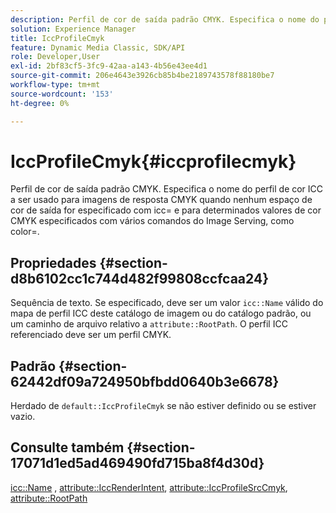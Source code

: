 ```yaml
---
description: Perfil de cor de saída padrão CMYK. Especifica o nome do perfil de cor ICC a ser usado para imagens de resposta CMYK quando nenhum espaço de cor de saída for especificado com icc= e para determinados valores de cor CMYK especificados com vários comandos do Image Serving, como color=.
solution: Experience Manager
title: IccProfileCmyk
feature: Dynamic Media Classic, SDK/API
role: Developer,User
exl-id: 2bf83cf5-3fc9-42aa-a143-4b56e43ee4d1
source-git-commit: 206e4643e3926cb85b4be2189743578f88180be7
workflow-type: tm+mt
source-wordcount: '153'
ht-degree: 0%

---
```


# IccProfileCmyk{#iccprofilecmyk}

Perfil de cor de saída padrão CMYK. Especifica o nome do perfil de cor ICC a ser usado para imagens de resposta CMYK quando nenhum espaço de cor de saída for especificado com icc= e para determinados valores de cor CMYK especificados com vários comandos do Image Serving, como color=.

## Propriedades {#section-d8b6102cc1c744d482f99808ccfcaa24}

Sequência de texto. Se especificado, deve ser um valor `icc::Name` válido do mapa de perfil ICC deste catálogo de imagem ou do catálogo padrão, ou um caminho de arquivo relativo a `attribute::RootPath`. O perfil ICC referenciado deve ser um perfil CMYK.

## Padrão {#section-62442df09a724950bfbdd0640b3e6678}

Herdado de `default::IccProfileCmyk` se não estiver definido ou se estiver vazio.

## Consulte também {#section-17071d1ed5ad469490fd715ba8f4d30d}

[icc::Name](../../../../../is-api/image-catalog/image-serving-api-ref/c-image-catalog-reference/c-icc-profile-map-reference/r-name-icc.md#reference-9e7d3c8e35434981a3dfac66b8946cbe) ,  [attribute::IccRenderIntent](../../../../../is-api/image-catalog/image-serving-api-ref/c-image-catalog-reference/c-attributes-reference/r-iccrenderintent.md#reference-012f207f28bd4406a5368d23ed95a51f),  [attribute::IccProfileSrcCmyk](../../../../../is-api/image-catalog/image-serving-api-ref/c-image-catalog-reference/c-attributes-reference/r-iccprofilesrccmyk.md#reference-b57196dfe5db41fe88bd0828ed4ec728),  [attribute::RootPath](../../../../../is-api/image-catalog/image-serving-api-ref/c-image-catalog-reference/c-attributes-reference/r-rootpath.md#reference-17d57e5967be403b8408fa7214017494)
